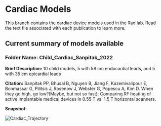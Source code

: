 # Cardiac Models
This branch contains the cardiac device models used in the Rad lab. Read the text file associated with each publication to learn more.

## Current summary of models available

### Folder Name: Child_Cardiac_Sanpitak_2022

**Brief Description:** 10 child models, 5 with 58 cm endocardial leads, and 5 with 35 cm epicardial leads

**Citation:** Sanpitak PP, Bhusal B, Nguyen B, Jiang F, Kazemivalipour E, Bonmassar G, Pilitsis J, Rosenow J, Webster G, Popescu A, Kim D. When they go high, go low?(Maybe, but not so fast): Comparing RF heating of active implantable medical devices in 0.55 T vs. 1.5 T horizontal scanners.

**Snapshot:**

![Cardiac_Trajectory](https://github.com/Rad-Lab-Northwestern/Rad-Lab/assets/142253822/a87316fd-13a7-4c99-b488-f2747e6ee074)
